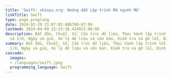 ```yaml
---
title: 'Swift: shinyu.org: Hướng dẫn Lập trình Mã nguồn Mở'
linkTitle: Swift
type: page_proglang
date: 2024-02-29 21:07:03.006780-07:00
lastmod: 2024-04-09 22:23:38.414923-06:00
description: Bắt đầu, Chuỗi, Số, Cấu trúc dữ liệu, Thực hành lập trình tốt, Tập tin
  và I/O, Ngày và giờ, Xử lý dữ liệu và văn bản, Kiểm tra và gỡ lỗi, Định dạng dữ…
summary: Bắt đầu, Chuỗi, Số, Cấu trúc dữ liệu, Thực hành lập trình tốt, Tập tin và
  I/O, Ngày và giờ, Xử lý dữ liệu và văn bản, Kiểm tra và gỡ lỗi, Định dạng dữ…
cascade:
  images:
  - /languages/swift.jpeg
  programming_language: Swift
---
```

